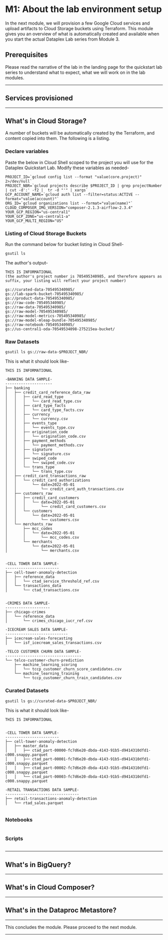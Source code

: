 # M1: About the lab environment setup

In the next module, we will provision a few Google Cloud services and upload artifacts to Cloud Storage buckets using Terraform. This module gives you an overview of what is automatically created and available when you start the actual Dataplex Lab series from Module 3.

## Prerequisites

Please read the narrative of the lab in the landing page for the quickstart lab series to understand what to expect, what we will work on in the lab modules.

<hr>

## Services provisioned

<hr>

## What's in Cloud Storage?

A number of buckets will be automatically created by the Terraform, and content copied into them. The following is a listing.

### Declare variables

Paste the below in Cloud Shell scoped to the project you will use for the Dataplex Quickstart Lab. Modify these variables as needed-
```
PROJECT_ID=`gcloud config list --format "value(core.project)" 2>/dev/null`
PROJECT_NBR=`gcloud projects describe $PROJECT_ID | grep projectNumber | cut -d':' -f2 |  tr -d "'" | xargs`
GCP_ACCOUNT_NAME=`gcloud auth list --filter=status:ACTIVE --format="value(account)"`
ORG_ID=`gcloud organizations list --format="value(name)"`
CLOUD_COMPOSER_IMG_VERSION="composer-2.1.3-airflow-2.3.4"
YOUR_GCP_REGION="us-central1"
YOUR_GCP_ZONE="us-central1-a"
YOUR_GCP_MULTI_REGION="US"
```

### Listing of Cloud Storage Buckets

Run the command below for bucket listing in Cloud Shell-
```
gsutil ls
```

The author's output-
```
THIS IS INFORMATIONAL 
(the author's project number is 705495340985, and therefore appears as suffix, your listing will reflect your project number)

gs://curated-data-705495340985/
gs://lab-spark-bucket-705495340985/
gs://product-data-705495340985/
gs://raw-code-705495340985/
gs://raw-data-705495340985/
gs://raw-model-705495340985/
gs://raw-model-metrics-705495340985/
gs://raw-model-mleap-bundle-705495340985/
gs://raw-notebook-705495340985/
gs://us-central1-oda-70549534098-275215ea-bucket/
```

### Raw Datasets
```
gsutil ls gs://raw-data-$PROJECT_NBR/
```

This is what it should look like-
```
THIS IS INFORMATIONAL

-BANKING DATA SAMPLE-
---------------------
├── banking
│   ├── credit_card_reference_data_raw
│   │   ├── card_read_type
│   │   │   └── card_read_type.csv
│   │   ├── card_type_facts
│   │   │   └── card_type_facts.csv
│   │   ├── currency
│   │   │   └── currency.csv
│   │   ├── events_type
│   │   │   └── events_type.csv
│   │   ├── origination_code
│   │   │   └── origination_code.csv
│   │   ├── payment_methods
│   │   │   └── payment_methods.csv
│   │   ├── signature
│   │   │   └── signature.csv
│   │   ├── swiped_code
│   │   │   └── swiped_code.csv
│   │   └── trans_type
│   │       └── trans_type.csv
│   ├── credit_card_transactions_raw
│   │   └── credit_card_authorizations
│   │       └── date=2022-05-01
│   │           └── credit_card_auth_transactions.csv
│   ├── customers_raw
│   │   ├── credit_card_customers
│   │   │   └── date=2022-05-01
│   │   │       └── credit_card_customers.csv
│   │   └── customers
│   │       └── date=2022-05-01
│   │           └── customers.csv
│   └── merchants_raw
│       ├── mcc_codes
│       │   └── date=2022-05-01
│       │       └── mcc_codes.csv
│       └── merchants
│           └── date=2022-05-01
│               └── merchants.csv


-CELL TOWER DATA SAMPLE-
------------------------
├── cell-tower-anomaly-detection
│   ├── reference_data
│   │   └── ctad_service_threshold_ref.csv
│   └── transactions_data
│       └── ctad_transactions.csv


-CRIMES DATA SAMPLE-
--------------------
├── chicago-crimes
│   └── reference_data
│       └── crimes_chicago_iucr_ref.csv

-ICECREAM SALES DATA SAMPLE-
----------------------------
├── icecream-sales-forecasting
│   └── isf_icecream_sales_transactions.csv

-TELCO CUSTOMER CHURN DATA SAMPLE-
----------------------------------
└── telco-customer-churn-prediction
    ├── machine_learning_scoring
    │   └── tccp_customer_churn_score_candidates.csv
    └── machine_learning_training
        └── tccp_customer_churn_train_candidates.csv

```

### Curated Datasets
```
gsutil ls gs://curated-data-$PROJECT_NBR/
```

This is what it should look like-
```
THIS IS INFORMATIONAL


-CELL TOWER DATA SAMPLE-
------------------------
├── cell-tower-anomaly-detection
│   ├── master_data
│   │   ├── ctad_part-00000-fc7d6e20-dbda-4143-91b5-d9414310dfd1-c000.snappy.parquet
│   │   ├── ctad_part-00001-fc7d6e20-dbda-4143-91b5-d9414310dfd1-c000.snappy.parquet
│   │   ├── ctad_part-00002-fc7d6e20-dbda-4143-91b5-d9414310dfd1-c000.snappy.parquet
│   │   └── ctad_part-00003-fc7d6e20-dbda-4143-91b5-d9414310dfd1-c000.snappy.parquet

-RETAIL TRANSACTIONS DATA SAMPLE-
---------------------------------
├── retail-transactions-anomaly-detection
│   └── rtad_sales.parquet


```

### Notebooks
```

```

### Scripts
```

```





<hr>


## What's in BigQuery?

<hr>


## What's in Cloud Composer?


<hr>

## What's in the Dataproc Metastore?



<hr>
This concludes the module. Please proceed to the next module.

<hr>
